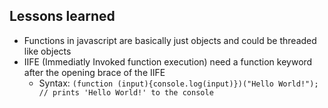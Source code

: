 ## Lessons learned
+ Functions in javascript are basically just objects and could be threaded like objects
+ IIFE (Immediatly Invoked function execution) need a function keyword after the opening brace of the IIFE
    + Syntax: `(function (input){console.log(input)})("Hello World!"); // prints 'Hello World!' to the console`
